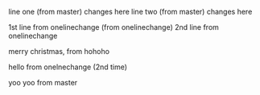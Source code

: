 
line one (from master) changes here
line two (from master) changes here

1st line from onelinechange (from onelinechange)
2nd line from onelinechange 

merry christmas, from hohoho


hello from onelnechange (2nd time)

yoo yoo from master
